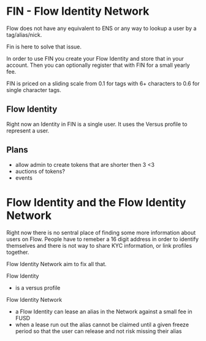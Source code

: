 # FIN - Flow Identity Network

Flow does not have any equivalent to ENS or any way to lookup a user by a tag/alias/nick. 

Fin is here to solve that issue. 

In order to use FIN you create your Flow Identity and store that in your account. Then you can optionally register that with FIN for a small yearly fee. 

FIN is priced on a sliding scale from 0.1 for tags with 6+ characters to 0.6 for single character tags.

## Flow Identity

Right now an Identity in FIN is a single user.  It uses the Versus profile to represent a user.


## Plans

 - allow admin to create tokens that are shorter then 3 <3
 - auctions of tokens?
 - events


# Flow Identity and the Flow Identity Network

Right now there is no sentral place of finding some more information about users on Flow. People have to remeber a 16 digit address in order to identify themselves and there is not way to share KYC information, or link profiles together.

Flow Identity Network aim to fix all that.

Flow Identity
 - is a versus profile

Flow Identity Network
 - a Flow Identity can lease an alias in the Network against a small fee in FUSD
  - when a lease run out the alias cannot be claimed until a given freeze period so that the user can release and not risk missing their alias
	
